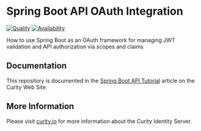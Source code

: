 # Spring Boot API OAuth Integration

[![Quality](https://img.shields.io/badge/quality-experiment-red)](https://curity.io/resources/code-examples/status/)
[![Availability](https://img.shields.io/badge/availability-source-blue)](https://curity.io/resources/code-examples/status/)

How to use Spring Boot as an OAuth framework for managing JWT validation and API authorization via scopes and claims

## Documentation

This repository is documented in the [Spring Boot API Tutorial](https://curity.io/resources/learn/spring-boot-api/) article on the Curity Web Site.

## More Information

Please visit [curity.io](https://curity.io/) for more information about the Curity Identity Server.
